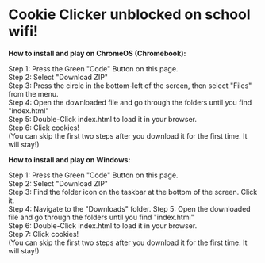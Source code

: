 # Cookie Clicker unblocked on school wifi!

<b>How to install and play on ChromeOS (Chromebook):</b>   

Step 1: Press the Green "Code" Button on this page.   
Step 2: Select "Download ZIP"   
Step 3: Press the circle in the bottom-left of the screen, then select "Files" from the menu.   
Step 4: Open the downloaded file and go through the folders until you find "index.html"   
Step 5: Double-Click index.html to load it in your browser.   
Step 6: Click cookies!   
(You can skip the first two steps after you download it for the first time. It will stay!)   

<b>How to install and play on Windows:</b>   

Step 1: Press the Green "Code" Button on this page.   
Step 2: Select "Download ZIP"   
Step 3: Find the folder icon on the taskbar at the bottom of the screen. Click it.   
Step 4: Navigate to the "Downloads" folder.
Step 5: Open the downloaded file and go through the folders until you find "index.html"   
Step 6: Double-Click index.html to load it in your browser.   
Step 7: Click cookies!   
(You can skip the first two steps after you download it for the first time. It will stay!)
